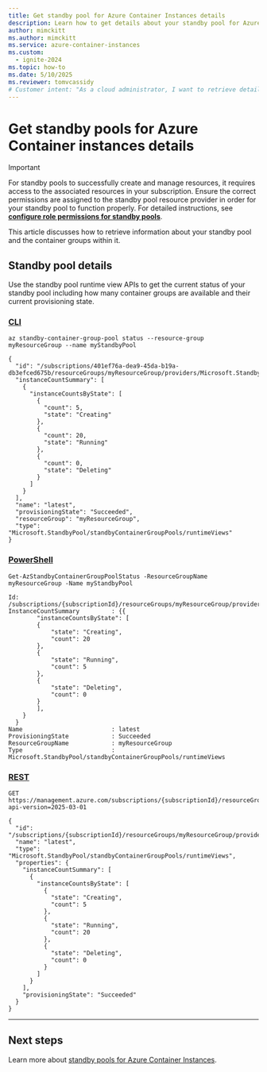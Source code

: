 ```yaml
---
title: Get standby pool for Azure Container Instances details 
description: Learn how to get details about your standby pool for Azure Container Instances.
author: mimckitt
ms.author: mimckitt
ms.service: azure-container-instances
ms.custom:
  - ignite-2024
ms.topic: how-to
ms.date: 5/10/2025
ms.reviewer: tomvcassidy
# Customer intent: "As a cloud administrator, I want to retrieve details about the standby pool for my container instances, so that I can monitor the status and provisioning state of my container groups effectively."
---
```


# Get standby pools for Azure Container instances details

> [!IMPORTANT]
> For standby pools to successfully create and manage resources, it requires access to the associated resources in your subscription. Ensure the correct permissions are assigned to the standby pool resource provider in order for your standby pool to function properly. For detailed instructions, see **[configure role permissions for standby pools](container-instances-standby-pool-configure-permissions.md)**.


This article discusses how to retrieve information about your standby pool and the container groups within it. 

## Standby pool details
Use the standby pool runtime view APIs to get the current status of your standby pool including how many container groups are available and their current provisioning state.


### [CLI](#tab/cli)

```azurecli
az standby-container-group-pool status --resource-group myResourceGroup --name myStandbyPool

{
  "id": "/subscriptions/401ef76a-dea9-45da-b19a-db3efced675b/resourceGroups/myResourceGroup/providers/Microsoft.StandbyPool/standbyContainerGroupPools/myStandbyPool/runtimeViews/latest",
  "instanceCountSummary": [
    {
      "instanceCountsByState": [
        {
          "count": 5,
          "state": "Creating"
        },
        {
          "count": 20,
          "state": "Running"
        },
        {
          "count": 0,
          "state": "Deleting"
        }
      ]
    }
  ],
  "name": "latest",
  "provisioningState": "Succeeded",
  "resourceGroup": "myResourceGroup",
  "type": "Microsoft.StandbyPool/standbyContainerGroupPools/runtimeViews"
}

```


### [PowerShell](#tab/powershell)

```azurepowershell
Get-AzStandbyContainerGroupPoolStatus -ResourceGroupName myResourceGroup -Name myStandbyPool

Id: /subscriptions/{subscriptionId}/resourceGroups/myResourceGroup/providers/Microsoft.StandbyPool/standbyContainerGroupPools/myStandbyPool/runtimeViews/latest
InstanceCountSummary         : {{
        "instanceCountsByState": [
        {
            "state": "Creating",
            "count": 20
        },
        {
            "state": "Running",
            "count": 5
        },
        {
            "state": "Deleting",
            "count": 0
        }
        ],
    }
  }
Name                         : latest
ProvisioningState            : Succeeded
ResourceGroupName            : myResourceGroup
Type                         : Microsoft.StandbyPool/standbyContainerGroupPools/runtimeViews

```


### [REST](#tab/rest)

```HTTP
GET https://management.azure.com/subscriptions/{subscriptionId}/resourceGroups/myResourceGroup/providers/Microsoft.StandbyPool/standbyContainerGroupPools/myStandbyPool/runtimeViews/latest?api-version=2025-03-01

{
  "id": "/subscriptions/{subscriptionId}/resourceGroups/myResourceGroup/providers/Microsoft.StandbyPool/standbyContainerGroupPools/myStandbyPool/runtimeViews/latest",
  "name": "latest",
  "type": "Microsoft.StandbyPool/standbyContainerGroupPools/runtimeViews",
  "properties": {
    "instanceCountSummary": [
      {
        "instanceCountsByState": [
          {
            "state": "Creating",
            "count": 5
          },
          {
            "state": "Running",
            "count": 20
          },
          {
            "state": "Deleting",
            "count": 0
          }
        ]
      }
    ],
    "provisioningState": "Succeeded"
  }
}
```

---

## Next steps
Learn more about [standby pools for Azure Container Instances](container-instances-standby-pool-overview.md).
